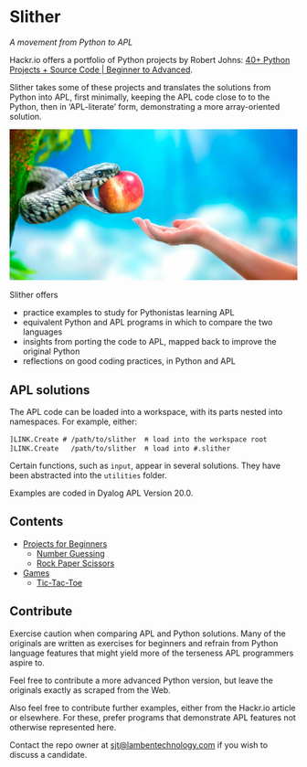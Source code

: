 Slither
=======
_A movement from Python to APL_

Hackr.io offers a portfolio of Python projects by Robert Johns: [40+ Python Projects + Source Code | Beginner to Advanced](https://hackr.io/blog/python-projects). 

Slither takes some of these projects and translates the solutions from Python into APL, first minimally, keeping the APL code close to to the Python, then in ‘APL-literate’ form, demonstrating a more array-oriented solution. 

![Snake and apple](forbidden-fruit.jpg)

Slither offers 

-   practice examples to study for Pythonistas learning APL
-   equivalent Python and APL programs in which to compare the two languages
-   insights from porting the code to APL, mapped back to improve the original Python
-   reflections on good coding practices, in Python and APL


APL solutions
-------------
The APL code can be loaded into a workspace, with its parts nested into namespaces.
For example, either:
```apl
]LINK.Create # /path/to/slither  ⍝ load into the workspace root
]LINK.Create   /path/to/slither  ⍝ load into #.slither
```

Certain functions, such as `input`, appear in several solutions. 
They have been abstracted into the `utilities` folder.

Examples are coded in Dyalog APL Version 20.0.


Contents
--------

-   [Projects for Beginners](beginners/)
    -   [Number Guessing](beginners/numguess/)
    -   [Rock Paper Scissors](beginners/rockpaper/)
-   [Games](games/)
    -   [Tic-Tac-Toe](games/tictactoe/)


Contribute
----------
Exercise caution when comparing APL and Python solutions.
Many of the originals are written as exercises for beginners and refrain from Python language features that might yield more of the terseness APL programmers aspire to.

Feel free to contribute a more advanced Python version, but leave the originals exactly as scraped from the Web.

Also feel free to contribute further examples, either from the Hackr.io article or elsewhere.
For these, prefer programs that demonstrate APL features not otherwise represented here.

Contact the repo owner at sjt@lambentechnology.com if you wish to discuss a candidate.
